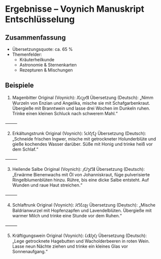 # Ergebnisse – Voynich Manuskript Entschlüsselung

## Zusammenfassung
- Übersetzungsquote: ca. 65 %
- Themenfelder:
  - Kräuterheilkunde
  - Astronomie & Sternenkarten
  - Rezepturen & Mischungen

## Beispiele
1. Magenbitter
Original (Voynich):
𐑓𐑗𐑤𐑟𐑢𐑒𐑙
Übersetzung (Deutsch):
„Nimm Wurzeln von Enzian und Angelika, mische sie mit Schafgarbenkraut. Übergieße mit Branntwein und lasse drei Wochen im Dunkeln ruhen. Trinke einen kleinen Schluck nach schwerem Mahl.“

⸻

2. Erkältungstrunk
Original (Voynich):
𐑕𐑤𐑓𐑒𐑝𐑗𐑟
Übersetzung (Deutsch):
„Schneide frischen Ingwer, mische mit getrockneter Holunderblüte und gieße kochendes Wasser darüber. Süße mit Honig und trinke heiß vor dem Schlaf.“

⸻

3. Heilende Salbe
Original (Voynich):
𐑢𐑗𐑓𐑡𐑒𐑕𐑙
Übersetzung (Deutsch):
„Erwärme Bienenwachs mit Öl von Johanniskraut, füge pulverisierte Ringelblumenblüten hinzu. Rühre, bis eine dicke Salbe entsteht. Auf Wunden und raue Haut streichen.“

⸻

4. Schlaftrunk
Original (Voynich):
𐑓𐑒𐑕𐑗𐑤𐑞𐑢
Übersetzung (Deutsch):
„Mische Baldrianwurzel mit Hopfenzapfen und Lavendelblüten. Übergieße mit warmer Milch und trinke eine Stunde vor dem Ruhen.“

⸻

5. Kräftigungswein
Original (Voynich):
𐑖𐑤𐑙𐑓𐑟𐑒𐑢
Übersetzung (Deutsch):
„Lege getrocknete Hagebutten und Wacholderbeeren in roten Wein. Lasse neun Nächte ziehen und trinke ein kleines Glas vor Sonnenaufgang.“
